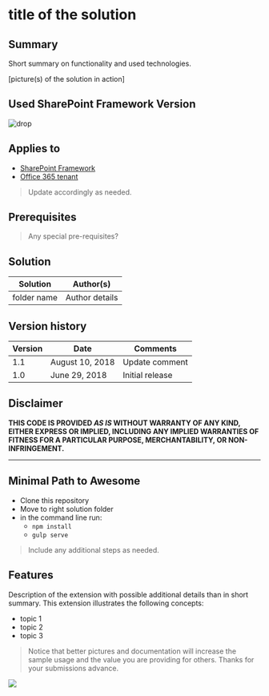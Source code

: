 # title of the solution

## Summary

Short summary on functionality and used technologies.

[picture(s) of the solution in action]

## Used SharePoint Framework Version 

![drop](https://img.shields.io/badge/version-GA-green.svg)

## Applies to

* [SharePoint Framework](https://dev.office.com/sharepoint)
* [Office 365 tenant](https://dev.office.com/sharepoint/docs/spfx/set-up-your-development-environment)

> Update accordingly as needed.

## Prerequisites

> Any special pre-requisites?

## Solution

Solution|Author(s)
--------|---------
folder name | Author details

## Version history

Version|Date|Comments
-------|----|--------
1.1|August 10, 2018|Update comment
1.0|June 29, 2018|Initial release

## Disclaimer

**THIS CODE IS PROVIDED *AS IS* WITHOUT WARRANTY OF ANY KIND, EITHER EXPRESS OR IMPLIED, INCLUDING ANY IMPLIED WARRANTIES OF FITNESS FOR A PARTICULAR PURPOSE, MERCHANTABILITY, OR NON-INFRINGEMENT.**

---

## Minimal Path to Awesome

* Clone this repository
* Move to right solution folder
* in the command line run:
  * `npm install`
  * `gulp serve`

> Include any additional steps as needed.

## Features

Description of the extension with possible additional details than in short summary.
This extension illustrates the following concepts:

* topic 1
* topic 2
* topic 3

> Notice that better pictures and documentation will increase the sample usage and the value you are providing for others. Thanks for your submissions advance.

<img src="https://pnptelemetry.azurewebsites.net/sp-dev-solutions/solutions/TimeAway" />